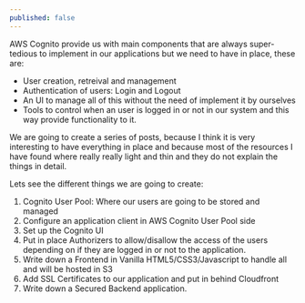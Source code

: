 ```yaml
---
published: false
---
```

AWS Cognito provide us with main components that are always super-tedious to implement in our applications but we need to have in place, these are:

- User creation, retreival and management
- Authentication of users: Login and Logout
- An UI to manage all of this without the need of implement it by ourselves
- Tools to control when an user is logged in or not in our system and this way provide functionality to it.

We are going to create a series of posts, because I think it is very interesting to have everything in place and because most of the resources I have found where really really light and thin and they do not explain the things in detail.

Lets see the different things we are going to create:

1) Cognito User Pool: Where our users are going to be stored and managed
2) Configure an application client in AWS Cognito User Pool side
3) Set up the Cognito UI
4) Put in place Authorizers to allow/disallow the access of the users depending on if they are logged in or not to the application.
5) Write down a Frontend in Vanilla HTML5/CSS3/Javascript to handle all and will be hosted in S3
6) Add SSL Certificates to our application and put in behind Cloudfront
7) Write down a Secured Backend application.



